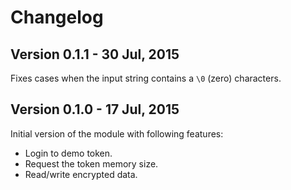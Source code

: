 Changelog
=========

## Version 0.1.1 - 30 Jul, 2015

Fixes cases when the input string contains a `\0` (zero) characters.

## Version 0.1.0 - 17 Jul, 2015

Initial version of the module with following features:

  - Login to demo token.
  - Request the token memory size.
  - Read/write encrypted data.
